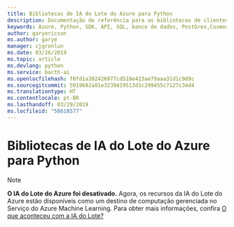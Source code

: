 ```yaml
---
title: Bibliotecas de IA do Lote do Azure para Python
description: Documentação de referência para as bibliotecas de clientes do Python para o IA do Lote do Azure
keywords: Azure, Python, SDK, API, SQL, banco de dados, PostGres,Cosmos DB, NoSQL
author: garyericson
ms.author: garye
manager: cjgronlun
ms.date: 03/26/2019
ms.topic: article
ms.devlang: python
ms.service: bacth-ai
ms.openlocfilehash: f0fd1a382426977cd518e423ae79aaa31d1c9d9c
ms.sourcegitcommit: 5919682a81e3239419513d1c299455c7127c34d4
ms.translationtype: HT
ms.contentlocale: pt-BR
ms.lasthandoff: 03/29/2019
ms.locfileid: "58618577"
---
```

# <a name="azure-batch-ai-libraries-for-python"></a>Bibliotecas de IA do Lote do Azure para Python

>[!Note]
>**O IA do Lote do Azure foi desativado.** Agora, os recursos da IA do Lote do Azure estão disponíveis como um destino de computação gerenciada no Serviço do Azure Machine Learning. Para obter mais informações, confira [O que aconteceu com a IA do Lote?](https://aka.ms/batchai-retirement)
